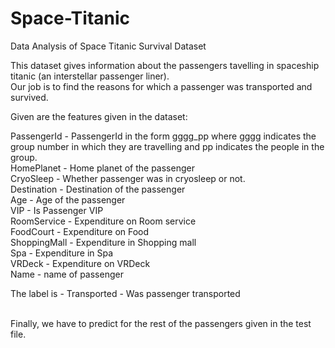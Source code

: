 # Space-Titanic
Data Analysis of Space Titanic Survival Dataset

This dataset gives information about the passengers tavelling in spaceship titanic (an interstellar passenger liner).<br>
Our job is to find the reasons for which a passenger was transported and survived.

Given are the features given in the dataset:

PassengerId - PassengerId in the form gggg_pp where gggg indicates the group number in which they are travelling and pp indicates the people in the group.<br>
HomePlanet - Home planet of the passenger<br>
CryoSleep - Whether passenger was in cryosleep or not.<br>
Destination - Destination of the passenger<br>
Age - Age of the passenger<br>
VIP - Is Passenger VIP<br>
RoomService - Expenditure on Room service<br>
FoodCourt - Expenditure on Food<br>
ShoppingMall - Expenditure in Shopping mall<br>
Spa - Expenditure in Spa<br>
VRDeck - Expenditure on VRDeck<br>
Name - name of passenger<br>

The label is - 
Transported - Was passenger transported<br><br>

Finally, we have to predict for the rest of the passengers given in the test file.
